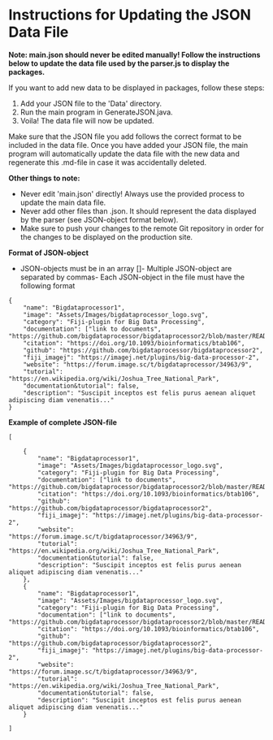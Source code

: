 # Instructions for Updating the JSON Data File
**Note: main.json should never be edited manually! Follow the instructions below to update the data file used by the parser.js to display the packages.**

If you want to add new data to be displayed in packages, follow these steps:

1. Add your JSON file to the 'Data' directory.
2. Run the main program in GenerateJSON.java.
3. Voila! The data file will now be updated.

Make sure that the JSON file you add follows the correct format to be included in the data file. Once you have added your JSON file, the main program will automatically update the data file with the new data and regenerate this .md-file in case it was accidentally deleted.

**Other things to note:**

- Never edit 'main.json' directly! Always use the provided process to update the main data file.
- Never add other files than .json. It should represent the data displayed by the parser (see JSON-object format below).
- Make sure to push your changes to the remote Git repository in order for the changes to be displayed on the production site.

**Format of JSON-object**

- JSON-objects must be in an array []- Multiple JSON-object are separated by commas- Each JSON-object in the file must have the following format

```
{
	"name": "Bigdataprocessor1",
	"image": "Assets/Images/bigdataprocessor_logo.svg",
	"category": "Fiji-plugin for Big Data Processing",
	"documentation": ["link to documents", "https://github.com/bigdataprocessor/bigdataprocessor2/blob/master/README.md"],
	"citation": "https://doi.org/10.1093/bioinformatics/btab106",
	"github": "https://github.com/bigdataprocessor/bigdataprocessor2", 
	"fiji_imagej": "https://imagej.net/plugins/big-data-processor-2",
	"website": "https://forum.image.sc/t/bigdataprocessor/34963/9",
	"tutorial": "https://en.wikipedia.org/wiki/Joshua_Tree_National_Park", 
	"documentation&tutorial": false,
	"description": "Suscipit inceptos est felis purus aenean aliquet adipiscing diam venenatis..."
}
```

**Example of complete JSON-file**

```
[ 

	{
		"name": "Bigdataprocessor1",
		"image": "Assets/Images/bigdataprocessor_logo.svg",
		"category": "Fiji-plugin for Big Data Processing",
		"documentation": ["link to documents", "https://github.com/bigdataprocessor/bigdataprocessor2/blob/master/README.md"],
		"citation": "https://doi.org/10.1093/bioinformatics/btab106",
		"github": "https://github.com/bigdataprocessor/bigdataprocessor2", 
		"fiji_imagej": "https://imagej.net/plugins/big-data-processor-2",
		"website": "https://forum.image.sc/t/bigdataprocessor/34963/9",
		"tutorial": "https://en.wikipedia.org/wiki/Joshua_Tree_National_Park", 
		"documentation&tutorial": false,
		"description": "Suscipit inceptos est felis purus aenean aliquet adipiscing diam venenatis..."
	},
	{
		"name": "Bigdataprocessor1",
		"image": "Assets/Images/bigdataprocessor_logo.svg",
		"category": "Fiji-plugin for Big Data Processing",
		"documentation": ["link to documents", "https://github.com/bigdataprocessor/bigdataprocessor2/blob/master/README.md"],
		"citation": "https://doi.org/10.1093/bioinformatics/btab106",
		"github": "https://github.com/bigdataprocessor/bigdataprocessor2", 
		"fiji_imagej": "https://imagej.net/plugins/big-data-processor-2",
		"website": "https://forum.image.sc/t/bigdataprocessor/34963/9",
		"tutorial": "https://en.wikipedia.org/wiki/Joshua_Tree_National_Park", 
		"documentation&tutorial": false,
		"description": "Suscipit inceptos est felis purus aenean aliquet adipiscing diam venenatis..."
	}

] 
```

